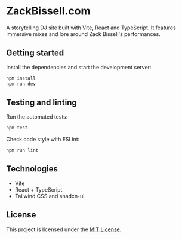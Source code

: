# ZackBissell.com

A storytelling DJ site built with Vite, React and TypeScript. It features immersive mixes and lore around Zack Bissell's performances.

## Getting started

Install the dependencies and start the development server:

```bash
npm install
npm run dev
```

## Testing and linting

Run the automated tests:

```bash
npm test
```

Check code style with ESLint:

```bash
npm run lint
```

## Technologies

- Vite
- React + TypeScript
- Tailwind CSS and shadcn-ui

## License

This project is licensed under the [MIT License](LICENSE).
